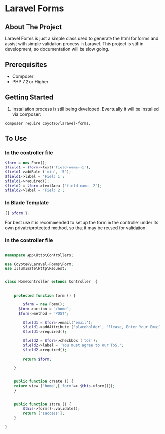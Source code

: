 # Laravel Forms

## About The Project
Laravel Forms is just a simple class used to generate the html for forms and assist with simple validation process in Laravel.  This project is still in development, so documentation will be slow going.

## Prerequisites
* Composer
* PHP 7.2 or Higher

## Getting Started
1. Installation process is still being developed.  Eventually it will be installed via composer:
```sh
composer require Coyote6/laravel-forms.
```

## To Use

### In the controller file
```php
$form = new Form();
$field1 = $form->text('field-name--1');	
$field1->addRule ('min', '5');
$field1->label = 'Field 1';
$field1->required();
$field2 = $form->textArea ('field-name--2');
$field2->label = 'Field 2';
```
### In Blade Template
``` PHP
{{ $form }}
```

For best use it is recommended to set up the form in the controller under its own private/protected method, so that it may be reused for validation.

### In the controller file
```php

namespace App\Http\Controllers;

use Coyote6\Laravel-Forms\Form;
use Illuminate\Http\Request;


class HomeController extends Controller  {
	
	
	protected function form () {

		$form = new Form();
	  $form->action = '/home';
	  $form->method = 'POST';

		$field1 = $form->email('email');	
		$field1->addAttribute ('placeholder', 'Please, Enter Your Email Address');
		$field1->required();
		
		$field2 = $form->checkbox ('tos');
		$field2->label = 'You must agree to our ToS.';
		$field2->required();
	
		return $form;
		
	}


	public function create () {
    return view ('home',['form'=> $this->form()]);
	}
	
	
	public function store () {
		$this->form()->validate();
		return ['success'];
	}

}

```


